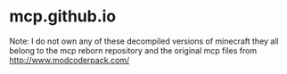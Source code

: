 # mcp.github.io

Note: I do not own any of these decompiled versions of minecraft they all belong to the mcp reborn repository and the original mcp files from http://www.modcoderpack.com/

